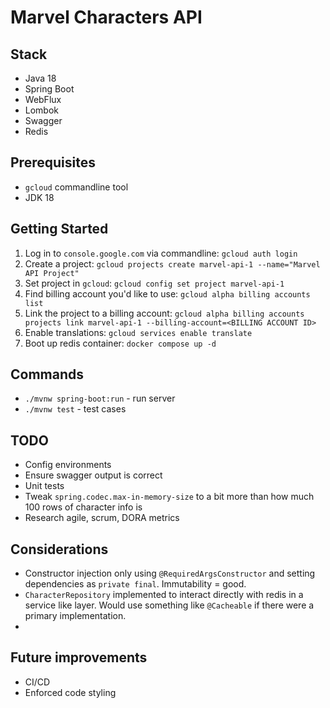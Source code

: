 # Marvel Characters API


## Stack
- Java 18
- Spring Boot
- WebFlux
- Lombok
- Swagger
- Redis

## Prerequisites
- `gcloud` commandline tool
- JDK 18

## Getting Started
1. Log in to `console.google.com` via commandline: `gcloud auth login`
2. Create a project: `gcloud projects create marvel-api-1 --name="Marvel API Project"`
3. Set project in `gcloud`: `gcloud config set project marvel-api-1`
4. Find billing account you'd like to use: `gcloud alpha billing accounts list`
5. Link the project to a billing account: `gcloud alpha billing accounts projects link marvel-api-1 --billing-account=<BILLING ACCOUNT ID>`
6. Enable translations: `gcloud services enable translate`
7. Boot up redis container: `docker compose up -d`

## Commands
- `./mvnw spring-boot:run` - run server
- `./mvnw test` - test cases

## TODO
- Config environments
- Ensure swagger output is correct
- Unit tests
- Tweak `spring.codec.max-in-memory-size` to a bit more than how much 100 rows of character info is
- Research agile, scrum, DORA metrics

## Considerations
- Constructor injection only using `@RequiredArgsConstructor` and setting dependencies as `private final`. Immutability = good.
- `CharacterRepository` implemented to interact directly with redis in a service like layer. Would use something like `@Cacheable` if there were a primary implementation.
- 

## Future improvements
- CI/CD
- Enforced code styling